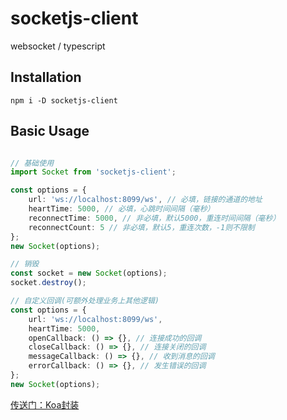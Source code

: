 # socketjs-client
websocket / typescript

## Installation

`npm i -D socketjs-client`

## Basic Usage

```ts

// 基础使用
import Socket from 'socketjs-client';

const options = {
    url: 'ws://localhost:8099/ws', // 必填，链接的通道的地址
    heartTime: 5000, // 必填，心跳时间间隔（毫秒）
    reconnectTime: 5000, // 非必填，默认5000，重连时间间隔（毫秒）
    reconnectCount: 5 // 非必填，默认5，重连次数，-1则不限制
};
new Socket(options);

// 销毁
const socket = new Socket(options);
socket.destroy();

// 自定义回调(可额外处理业务上其他逻辑)
const options = {
    url: 'ws://localhost:8099/ws',
    heartTime: 5000,
    openCallback: () => {}, // 连接成功的回调
    closeCallback: () => {}, // 连接关闭的回调
    messageCallback: () => {}, // 收到消息的回调
    errorCallback: () => {}, // 发生错误的回调
};
new Socket(options);

```

[传送门：Koa封装](https://github.com/costaq/socketjs-koa)